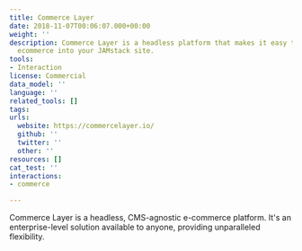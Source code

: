 ```yaml
---
title: Commerce Layer
date: 2018-11-07T00:06:07.000+00:00
weight: ''
description: Commerce Layer is a headless platform that makes it easy to build enterprise-level
  ecommerce into your JAMstack site.
tools:
- Interaction
license: Commercial
data_model: ''
language: ''
related_tools: []
tags:
urls:
  website: https://commercelayer.io/
  github: ''
  twitter: ''
  other: ''
resources: []
cat_test: ''
interactions:
- commerce

---
```

Commerce Layer is a headless, CMS-agnostic e-commerce platform. It's an enterprise-level solution available to anyone, providing unparalleled flexibility.